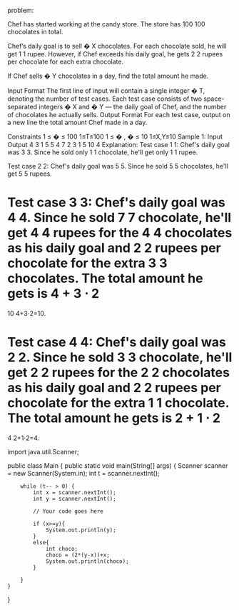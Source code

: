 
problem:

Chef has started working at the candy store. The store has 
100
100 chocolates in total.

Chef’s daily goal is to sell 
�
X chocolates. For each chocolate sold, he will get 
1
1 rupee. However, if Chef exceeds his daily goal, he gets 
2
2 rupees per chocolate for each extra chocolate.

If Chef sells 
�
Y chocolates in a day, find the total amount he made.

Input Format
The first line of input will contain a single integer 
�
T, denoting the number of test cases.
Each test case consists of two space-separated integers 
�
X and 
�
Y — the daily goal of Chef, and the number of chocolates he actually sells.
Output Format
For each test case, output on a new line the total amount Chef made in a day.

Constraints
1
≤
�
≤
100
1≤T≤100
1
≤
�
,
�
≤
10
1≤X,Y≤10
Sample 1:
Input
Output
4
3 1
5 5
4 7
2 3
1
5
10
4
Explanation:
Test case 
1
1: Chef's daily goal was 
3
3. Since he sold only 
1
1 chocolate, he'll get only 
1
1 rupee.

Test case 
2
2: Chef's daily goal was 
5
5. Since he sold 
5
5 chocolates, he'll get 
5
5 rupees.

Test case 
3
3: Chef's daily goal was 
4
4. Since he sold 
7
7 chocolate, he'll get 
4
4 rupees for the 
4
4 chocolates as his daily goal and 
2
2 rupees per chocolate for the extra 
3
3 chocolates. The total amount he gets is 
4
+
3
⋅
2
=
10
4+3⋅2=10.

Test case 
4
4: Chef's daily goal was 
2
2. Since he sold 
3
3 chocolate, he'll get 
2
2 rupees for the 
2
2 chocolates as his daily goal and 
2
2 rupees per chocolate for the extra 
1
1 chocolate. The total amount he gets is 
2
+
1
⋅
2
=
4
2+1⋅2=4.





import java.util.Scanner;

public class Main {
    public static void main(String[] args) {
        Scanner scanner = new Scanner(System.in);
        int t = scanner.nextInt();

        while (t-- > 0) {
            int x = scanner.nextInt();
            int y = scanner.nextInt();
            
            // Your code goes here
            
            if (x>=y){
                System.out.println(y);
            } 
            else{
                int choco;
                choco = (2*(y-x))+x;
                System.out.println(choco);
            }
            
        }
    }
}
